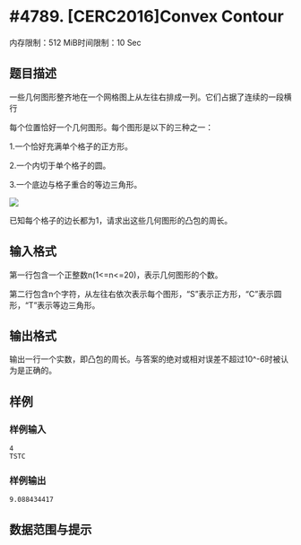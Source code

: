 # #4789. [CERC2016]Convex Contour

内存限制：512 MiB时间限制：10 Sec

## 题目描述

一些几何图形整齐地在一个网格图上从左往右排成一列。它们占据了连续的一段横行

每个位置恰好一个几何图形。每个图形是以下的三种之一：

1.一个恰好充满单个格子的正方形。

2.一个内切于单个格子的圆。

3.一个底边与格子重合的等边三角形。

![](https://www.lydsy.com/JudgeOnline/upload/201704/pic.JPG)

已知每个格子的边长都为1，请求出这些几何图形的凸包的周长。

## 输入格式

第一行包含一个正整数n(1<=n<=20)，表示几何图形的个数。

第二行包含n个字符，从左往右依次表示每个图形，&ldquo;S&rdquo;表示正方形，&ldquo;C&rdquo;表示圆形，&ldquo;T&rdquo;表示等边三角形。

## 输出格式

输出一行一个实数，即凸包的周长。与答案的绝对或相对误差不超过10^-6时被认为是正确的。

## 样例

### 样例输入

    
    4
    TSTC
    
    

### 样例输出

    
    9.088434417
    

## 数据范围与提示
